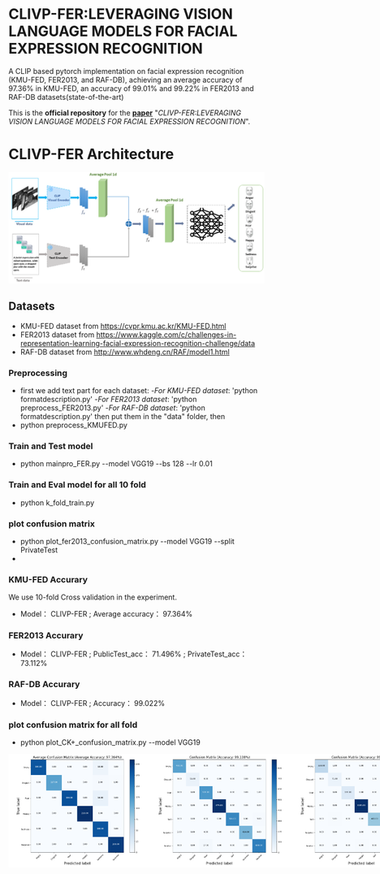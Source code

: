 # CLIVP-FER:LEVERAGING VISION LANGUAGE MODELS FOR FACIAL EXPRESSION RECOGNITION
A CLIP based pytorch implementation on facial expression recognition (KMU-FED, FER2013, and RAF-DB), achieving an average accuracy of 97.36%  in KMU-FED, an accuracy of 99.01% and 99.22% in FER2013  and RAF-DB datasets(state-of-the-art)

This is the **official repository** for the [**paper**](https://arxiv.org/abs/) "*CLIVP-FER:LEVERAGING VISION LANGUAGE MODELS FOR FACIAL EXPRESSION RECOGNITION*".

# CLIVP-FER Architecture
![figures/CLIParch12.png](figures/CLIParch12.png)

## Datasets ##
- KMU-FED dataset from https://cvpr.kmu.ac.kr/KMU-FED.html
- FER2013 dataset from https://www.kaggle.com/c/challenges-in-representation-learning-facial-expression-recognition-challenge/data
- RAF-DB  dataset from http://www.whdeng.cn/RAF/model1.html


### Preprocessing ###
- first we add text part for each dataset:
-*For KMU-FED dataset*: 'python formatdescription.py'
-*For FER2013 dataset*: 'python preprocess_FER2013.py'
-*For RAF-DB dataset*: 'python formatdescription.py'
then put them in the "data" folder, then 
- python preprocess_KMUFED.py

### Train and Test model ###
- python mainpro_FER.py --model VGG19 --bs 128 --lr 0.01

### Train and Eval model for all 10 fold ###
- python k_fold_train.py

### plot confusion matrix ###
- python plot_fer2013_confusion_matrix.py --model VGG19 --split PrivateTest
- 
###  KMU-FED Accurary     ###
We use 10-fold Cross validation in the experiment.
- Model：    CLIVP-FER ;       Average accuracy：  97.364%  <Br/>
###  FER2013 Accurary     ###
- Model：    CLIVP-FER ;       PublicTest_acc：  71.496% ;     PrivateTest_acc：73.112%     <Br/>
###  RAF-DB Accurary     ###
- Model：    CLIVP-FER ;       Accuracy：  99.022% <Br/>

### plot confusion matrix for all fold ###
- python plot_CK+_confusion_matrix.py --model VGG19

<div style="display: flex; justify-content: flex-start;">
  <img width=280 src="figures/both.png"/>
  <img width=280 src="figures/FER20132mtrx.png"/>
  <img width=280 src="figures/RAFmtrx.png"/>
</div>



